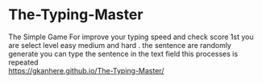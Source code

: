 # The-Typing-Master
The Simple Game For improve your typing speed and check score 1st you are select level easy medium and hard . the sentence are randomly generate you can type the sentence in the text field this processes is repeated  
https://gkanhere.github.io/The-Typing-Master/
